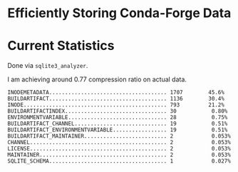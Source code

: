 # Efficiently Storing Conda-Forge Data

# Current Statistics

Done via `sqlite3_analyzer`.

I am achieving around 0.77 compression ratio on actual data.

```
INODEMETADATA..................................... 1707        45.6% 
BUILDARTIFACT..................................... 1136        30.4% 
INODE............................................. 793         21.2% 
BUILDARTIFACTINDEX................................ 30           0.80% 
ENVIRONMENTVARIABLE............................... 28           0.75% 
BUILDARTIFACT_CHANNEL............................. 19           0.51% 
BUILDARTIFACT_ENVIRONMENTVARIABLE................. 19           0.51% 
BUILDARTIFACT_MAINTAINER.......................... 2            0.053% 
CHANNEL........................................... 2            0.053% 
LICENSE........................................... 2            0.053% 
MAINTAINER........................................ 2            0.053% 
SQLITE_SCHEMA..................................... 1            0.027% 
```
